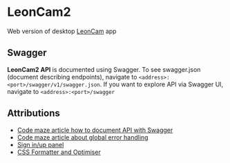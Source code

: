 # LeonCam2
Web version of desktop [LeonCam](https://github.com/kazimierczak-robert/LeonCam) app

## Swagger

**LeonCam2 API** is documented using Swagger. To see swagger.json (document describing endpoints), navigate to `<address>:<port>/swagger/v1/swagger.json`. If you want to explore API via Swagger UI, navigate to `<address>:<port>/swagger`
  
## Attributions
* [Code maze article how to document API with Swagger](https://code-maze.com/swagger-ui-asp-net-core-web-api/)
* [Code maze article about global error handling](https://code-maze.com/global-error-handling-aspnetcore/)
* [Sign in/up panel](https://codepen.io/andytran/pen/RPBdgM)
* [CSS Formatter and Optimiser](https://www.codebeautifier.com)
